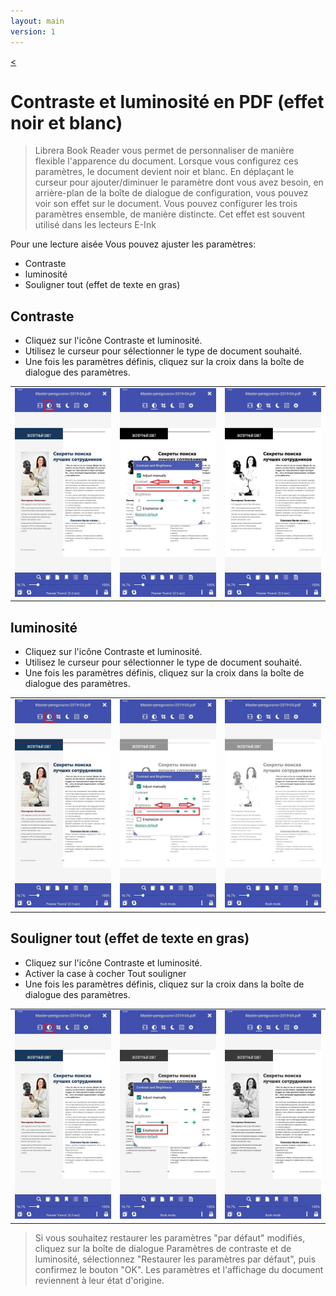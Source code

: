 ```yaml
---
layout: main
version: 1
---
```

[<](/wiki/faq/fr)

# Contraste et luminosité en PDF (effet noir et blanc)

> Librera Book Reader vous permet de personnaliser de manière flexible l'apparence du document.
Lorsque vous configurez ces paramètres, le document devient noir et blanc.
En déplaçant le curseur pour ajouter/diminuer le paramètre dont vous avez besoin,
en arrière-plan de la boîte de dialogue de configuration, vous pouvez voir son effet sur le document.
Vous pouvez configurer les trois paramètres ensemble, de manière distincte. Cet effet est souvent utilisé dans les lecteurs E-Ink


Pour une lecture aisée Vous pouvez ajuster les paramètres:
* Contraste
* luminosité
* Souligner tout (effet de texte en gras)

## Contraste
* Cliquez sur l'icône Contraste et luminosité.
* Utilisez le curseur pour sélectionner le type de document souhaité.
* Une fois les paramètres définis, cliquez sur la croix dans la boîte de dialogue des paramètres.

||||
|-|-|-|
|![](10.jpg)|![](11.jpg)|![](12.jpg)|

## luminosité
* Cliquez sur l'icône Contraste et luminosité.
* Utilisez le curseur pour sélectionner le type de document souhaité.
* Une fois les paramètres définis, cliquez sur la croix dans la boîte de dialogue des paramètres.

||||
|-|-|-|
|![](20.jpg)|![](21.jpg)|![](222.jpg)|


## Souligner tout (effet de texte en gras)
* Cliquez sur l'icône Contraste et luminosité.
* Activer la case à cocher Tout souligner
* Une fois les paramètres définis, cliquez sur la croix dans la boîte de dialogue des paramètres.

||||
|-|-|-|
|![](30.jpg)|![](31.jpg)|![](32.jpg)|

> Si vous souhaitez restaurer les paramètres &quot;par défaut&quot; modifiés, cliquez sur la boîte de dialogue Paramètres de contraste et de luminosité, sélectionnez &quot;Restaurer les paramètres par défaut&quot;, puis confirmez le bouton &quot;OK&quot;. Les paramètres et l'affichage du document reviennent à leur état d'origine.
